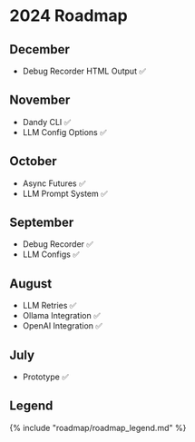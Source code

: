 # 2024 Roadmap

## December

- Debug Recorder HTML Output ✅

## November

- Dandy CLI ✅
- LLM Config Options ✅
 
## October

- Async Futures ✅
- LLM Prompt System ✅

## September

- Debug Recorder ✅
- LLM Configs ✅

## August

- LLM Retries ✅
- Ollama Integration ✅
- OpenAI Integration ✅

## July

- Prototype ✅

## Legend

{% include "roadmap/roadmap_legend.md" %}